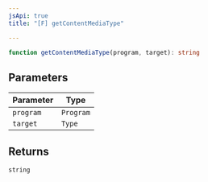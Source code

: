 ```yaml
---
jsApi: true
title: "[F] getContentMediaType"

---
```

```ts
function getContentMediaType(program, target): string
```

## Parameters

| Parameter | Type |
| ------ | ------ |
| `program` | `Program` |
| `target` | `Type` |

## Returns

`string`
